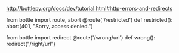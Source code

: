 http://bottlepy.org/docs/dev/tutorial.html#http-errors-and-redirects

from bottle import route, abort
@route('/restricted')
def restricted():
    abort(401, "Sorry, access denied.")

from bottle import redirect
@route('/wrong/url')
def wrong():
    redirect("/right/url")
